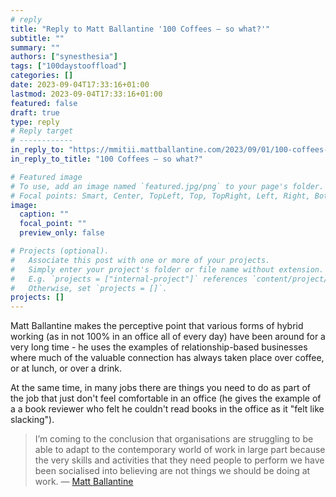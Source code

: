 ```yaml
---
# reply
title: "Reply to Matt Ballantine '100 Coffees – so what?'"
subtitle: ""
summary: ""
authors: ["synesthesia"]
tags: ["100daystooffload"]
categories: []
date: 2023-09-04T17:33:16+01:00
lastmod: 2023-09-04T17:33:16+01:00
featured: false
draft: true
type: reply
# Reply target
# ------------
in_reply_to: "https://mmitii.mattballantine.com/2023/09/01/100-coffees-so-what/"
in_reply_to_title: "100 Coffees – so what?"

# Featured image
# To use, add an image named `featured.jpg/png` to your page's folder.
# Focal points: Smart, Center, TopLeft, Top, TopRight, Left, Right, BottomLeft, Bottom, BottomRight.
image:
  caption: ""
  focal_point: ""
  preview_only: false

# Projects (optional).
#   Associate this post with one or more of your projects.
#   Simply enter your project's folder or file name without extension.
#   E.g. `projects = ["internal-project"]` references `content/project/deep-learning/index.md`.
#   Otherwise, set `projects = []`.
projects: []
---
```

Matt Ballantine makes the perceptive point that various forms of hybrid working (as in not 100% in an office all of every day) have been around for a very long time - he uses the examples of relationship-based businesses where much of the valuable connection has always taken place over coffee, or at lunch, or over a drink.



At the same time, in many jobs there are things you need to do as part of the job that just don't feel comfortable in an office (he gives the example of a a book reviewer who felt he couldn't read books in the office as it "felt like slacking").

>I’m coming to the conclusion that organisations are struggling to be able to adapt to the contemporary world of work in large part because the very skills and activities that they need people to perform we have been socialised into believing are not things we should be doing at work. &mdash; [Matt Ballantine](https://mmitii.mattballantine.com/2023/09/01/100-coffees-so-what/)
